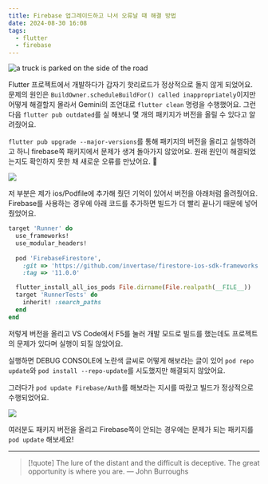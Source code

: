 ```yaml
---
title: Firebase 업그레이드하고 나서 오류날 때 해결 방법
date: 2024-08-30 16:08
tags:
  - flutter
  - firebase
---
```


![a truck is parked on the side of the road](https://images.unsplash.com/photo-1683741990924-b15d33f0b45f?q=80&w=2670&auto=format&fit=crop&ixlib=rb-4.0.3&ixid=M3wxMjA3fDB8MHxwaG90by1wYWdlfHx8fGVufDB8fHx8fA%3D%3D)

Flutter 프로젝트에서 개발하다가 갑자기 핫리로드가 정상적으로 돌지 않게 되었어요.
문제의 원인은 `BuildOwner.scheduleBuildFor() called inappropriately`이지만 어떻게 해결할지 몰라서 Gemini의 조언대로 `flutter clean` 명령을 수행했어요. 그런 다음 `flutter pub outdated`를 실 해보니 몇 개의 패키지가 버전을 올릴 수 있다고 알려줬어요.

`flutter pub upgrade --major-versions`를 통해 패키지의 버전을 올리고 실행하려고 하니 firebase쪽 패키지에서 문제가 생겨 돌아가지 않았어요. 원래 원인이 해결되었는지도 확인하지 못한 채 새로운 오류를 만났어요. 🥲

![](assets/202408301608-20240830161405321.webp)

저 부분은 제가 ios/Podfile에 추가해 줬던 기억이 있어서 버전을 아래처럼 올려줬어요. Firebase를 사용하는 경우에 아래 코드를 추가하면 빌드가 더 빨리 끝나기 때문에 넣어줬었어요.

```ruby
target 'Runner' do
  use_frameworks!
  use_modular_headers!
   
  pod 'FirebaseFirestore',
    :git => 'https://github.com/invertase/firestore-ios-sdk-frameworks.git',
    :tag => '11.0.0'

  flutter_install_all_ios_pods File.dirname(File.realpath(__FILE__))
  target 'RunnerTests' do
    inherit! :search_paths
  end
end
```

저렇게 버전을 올리고 VS Code에서 F5를 눌러 개발 모드로 빌드를 했는데도 프로젝트의 문제가 있다며 실행이 되질 않았어요.

실행하면 DEBUG CONSOLE에 노란색 글씨로 어떻게 해보라는 글이 있어 `pod repo update`와 `pod install --repo-update`를 시도했지만 해결되지 않았어요.

그러다가 `pod update Firebase/Auth`를 해보라는 지시를 따랐고 빌드가 정상적으로 수행되었어요.

![](assets/202408301608-20240830161833975.webp)

여러분도 패키지 버전을 올리고 Firebase쪽이 안되는 경우에는 문제가 되는 패키지를 `pod update` 해보세요!

---

> [!quote] The lure of the distant and the difficult is deceptive. The great opportunity is where you are.
> — John Burroughs